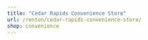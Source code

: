 ```yaml
---
title: "Cedar Rapids Convenience Store"
url: /renton/cedar-rapids-convenience-store/
shop: convenience
---
```

